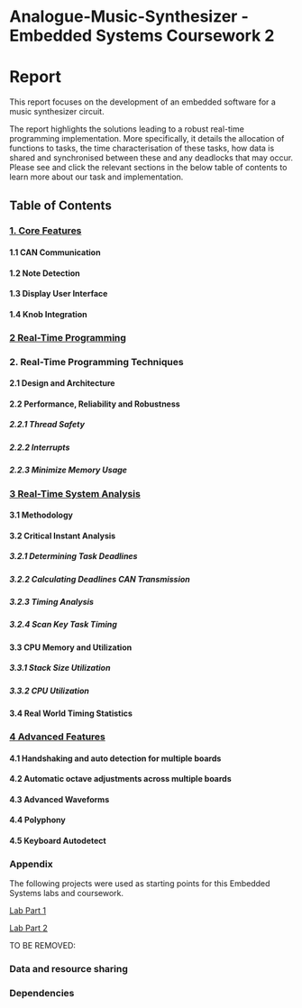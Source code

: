 # Analogue-Music-Synthesizer - Embedded Systems Coursework 2


  # Report
  
  This report focuses on the development of an embedded software for a music synthesizer circuit.
  
  The report highlights the solutions leading to a robust real-time programming implementation. More specifically, it details the allocation of functions to tasks, the time characterisation of these tasks, how data is shared and synchronised between these and any deadlocks that may occur. Please see and click the relevant sections in the below table of contents to learn more about our task and implementation.

## Table of Contents

### [1. Core Features](report/core_features.md)

#### 1.1 CAN Communication

#### 1.2 Note Detection

#### 1.3 Display User Interface

#### 1.4 Knob Integration


  ### [2 Real-Time Programming](report/real_time_programming.md)
  
### 2. Real-Time Programming Techniques
   

#### 2.1 Design and Architecture

#### 2.2 Performance, Reliability and Robustness

##### 2.2.1 Thread Safety
 
##### 2.2.2 Interrupts 

##### 2.2.3 Minimize Memory Usage
  
### [3 Real-Time System Analysis](report/timing_analysis.md)

#### 3.1 Methodology

#### 3.2 Critical Instant Analysis

##### 3.2.1 Determining Task Deadlines

##### 3.2.2 Calculating Deadlines CAN Transmission

##### 3.2.3 Timing Analysis

##### 3.2.4 Scan Key Task Timing

#### 3.3 CPU Memory and Utilization

##### 3.3.1 Stack Size Utilization

##### 3.3.2 CPU Utilization

#### 3.4 Real World Timing Statistics
  

### [4 Advanced Features](report/advanced_features.md)
  
#### 4.1 Handshaking and auto detection for multiple boards

#### 4.2 Automatic octave adjustments across multiple boards

#### 4.3 Advanced Waveforms

#### 4.4 Polyphony 

#### 4.5 Keyboard Autodetect 


  ### Appendix

  The following projects were used as starting points for this Embedded Systems labs and coursework.
  
  [Lab Part 1](report/LabPart1.md)
  
  [Lab Part 2](report/LabPart2.md)
  
  TO BE REMOVED:
  
   ### Data and resource sharing
  
  ### Dependencies
